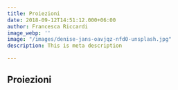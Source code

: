 ```yaml
---
title: Proiezioni
date: 2018-09-12T14:51:12.000+06:00
author: Francesca Riccardi
image_webp: ''
image: "/images/denise-jans-oavjqz-nfd0-unsplash.jpg"
description: This is meta description

---
```

## Proiezioni